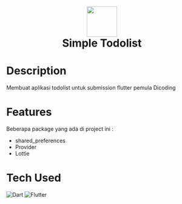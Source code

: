 <div align="center">
      <h1> <img src="https://dicoding-web-img.sgp1.cdn.digitaloceanspaces.com/original/commons/new-ui-logo.png" width="80px"><br/>Simple Todolist</h1>
     </div>


# Description
Membuat aplikasi todolist untuk submission flutter pemula Dicoding

# Features
Beberapa package yang ada di project ini :
- shared_preferences
- Provider
- Lottie



# Tech Used
 ![Dart](https://img.shields.io/badge/dart-%230175C2.svg?style=for-the-badge&logo=dart&logoColor=white) ![Flutter](https://img.shields.io/badge/Flutter-%2302569B.svg?style=for-the-badge&logo=Flutter&logoColor=white)


<!-- </> with 💛 by readMD (https://readmd.itsvg.in) -->
